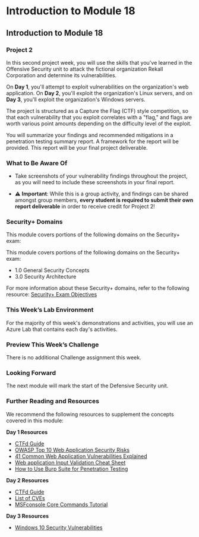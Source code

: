 # Introduction to Module 18

## Introduction to Module 18

### Project 2

In this second project week, you will use the skills that you've learned in the Offensive Security unit to attack the fictional organization Rekall Corporation and determine its vulnerabilities. 

On **Day 1**, you'll attempt to exploit vulnerabilities on the organization's web application. On **Day 2**, you'll exploit the organization's Linux servers, and on **Day 3**, you'll exploit the organization's Windows servers. 

The project is structured as a Capture the Flag (CTF) style competition, so that each vulnerability that you exploit correlates with a "flag," and flags are worth various point amounts depending on the difficulty level of the exploit.

You will summarize your findings and recommended mitigations in a penetration testing summary report. A framework for the report will be provided. This report will be your final project deliverable.

### What to Be Aware Of

* Take screenshots of your vulnerability findings throughout the project, as you will need to include these screenshots in your final report.

* :warning: **Important**: While this is a group activity, and findings can be shared amongst group members, **every student is required to submit their own report deliverable** in order to receive credit for Project 2!  

### Security+ Domains

This module covers portions of the following domains on the Security+ exam:

This module covers portions of the following domains on the Security+ exam:

- 1.0 General Security Concepts
- 3.0 Security Architecture

For more information about these Security+ domains, refer to the following resource: [Security+ Exam Objectives](https://comptiacdn.azureedge.net/webcontent/docs/default-source/exam-objectives/comptia-security-sy0-601-exam-objectives-(2-0).pdf?sfvrsn=8c5889ff_2)

### This Week’s Lab Environment

For the majority of this week's demonstrations and activities, you will use an Azure Lab that contains each day's activities.

### Preview This Week’s Challenge

There is no additional Challenge assignment this week.

### Looking Forward

The next module will mark the start of the Defensive Security unit. 

### Further Reading and Resources

We recommend the following resources to supplement the concepts covered in this module:

**Day 1 Resources**

- [CTFd Guide](https://docs.ctfd.io/docs/overview)  
- [OWASP Top 10 Web Application Security Risks](https://owasp.org/www-project-top-ten/)
- [41 Common Web Application Vulnerabilities Explained](https://securityscorecard.com/blog/common-web-application-vulnerabilities-explained)
- [Web application Input Validation Cheat Sheet](https://cheatsheetseries.owasp.org/cheatsheets/Input_Validation_Cheat_Sheet.html)
- [How to Use Burp Suite for Penetration Testing](https://portswigger.net/burp/documentation/desktop/penetration-testing)
 
**Day 2 Resources**

- [CTFd Guide](https://docs.ctfd.io/docs/overview)  
- [List of CVEs](https://cve.mitre.org/cve/)
- [MSFconsole Core Commands Tutorial](https://www.offensive-security.com/metasploit-unleashed/msfconsole-commands/)
 
**Day 3 Resources**

- [Windows 10 Security Vulnerabilities](https://www.cvedetails.com/vulnerability-list/vendor_id-26/product_id-32238/Microsoft-Windows-10.html)

